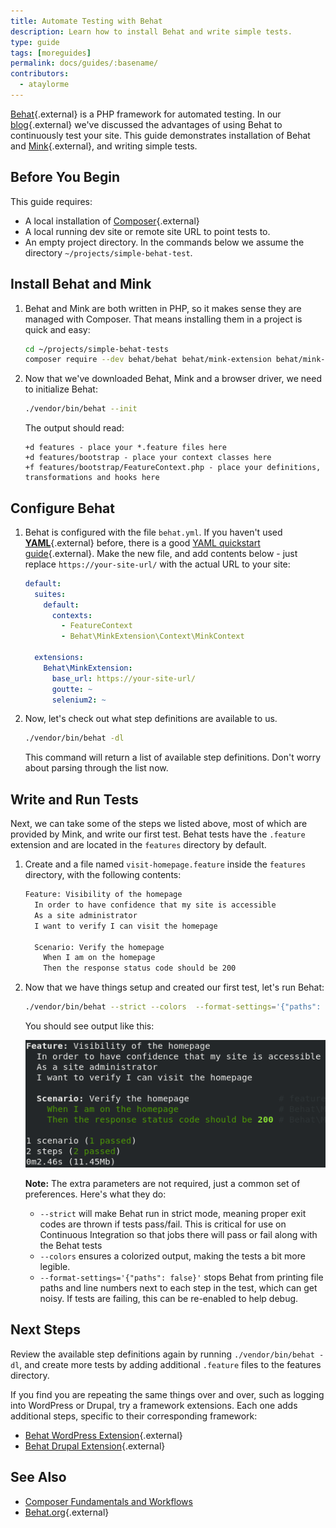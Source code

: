 ```yaml
---
title: Automate Testing with Behat
description: Learn how to install Behat and write simple tests.
type: guide
tags: [moreguides]
permalink: docs/guides/:basename/
contributors:
  - ataylorme
---
```


[Behat](https://behat.org){.external} is a PHP framework for automated testing. In our [blog](link-to-blog-post){.external} we've discussed the advantages of using Behat to continuously test your site. This guide demonstrates installation of Behat and [Mink](http://mink.behat.org/en/latest/){.external}, and writing simple tests.

## Before You Begin

This guide requires:

 - A local installation of [Composer](https://getcomposer.org/){.external}
 - A local running dev site or remote site URL to point tests to.
 - An empty project directory. In the commands below we assume the directory `~/projects/simple-behat-test`.

<!-- \% include("content/composer-updating.html")%\-->

## Install Behat and Mink

1. Behat and Mink are both written in PHP, so it makes sense they are managed with Composer. That means installing them in a project is quick and easy:

   ```bash
   cd ~/projects/simple-behat-tests
   composer require --dev behat/behat behat/mink-extension behat/mink-goutte-driver behat/mink-selenium2-driver
   ```

1. Now that we've downloaded Behat, Mink and a browser driver, we need to initialize Behat:

   ```bash
   ./vendor/bin/behat --init
   ```

   The output should read:
   ```nohighlight
   +d features - place your *.feature files here
   +d features/bootstrap - place your context classes here
   +f features/bootstrap/FeatureContext.php - place your definitions, transformations and hooks here
   ```


## Configure Behat

1. Behat is configured with the file `behat.yml`. If you haven't used [**YAML**](https://yaml.org/){.external} before, there is a good [YAML quickstart guide](https://yaml.org/start.html){.external}. Make the new file, and add contents below - just replace `https://your-site-url/` with the actual URL to your site:

   ```yml
   default:
     suites:
       default:
         contexts:
           - FeatureContext
           - Behat\MinkExtension\Context\MinkContext
   
     extensions:
       Behat\MinkExtension:
         base_url: https://your-site-url/
         goutte: ~
         selenium2: ~
   ```

1. Now, let's check out what step definitions are available to us. 

   ```bash
   ./vendor/bin/behat -dl
   ```

   This command will return a list of available step definitions. Don't worry about parsing through the list now.

## Write and Run Tests

Next, we can take some of the steps we listed above, most of which are provided by Mink, and write our first test. Behat tests have the `.feature` extension and are located in the `features` directory by default.

1. Create and a file named `visit-homepage.feature` inside the `features` directory, with the following contents:

   ```bash
   Feature: Visibility of the homepage
     In order to have confidence that my site is accessible
     As a site administrator
     I want to verify I can visit the homepage
   
     Scenario: Verify the homepage
       When I am on the homepage
       Then the response status code should be 200
   ```

1. Now that we have things setup and created our first test, let's run Behat:

   ```bash
   ./vendor/bin/behat --strict --colors  --format-settings='{"paths": false}'. 
   ```

   You should see output like this:

   ![Behat test results](/source/docs/assets/images/guides/behat-output.png)

   **Note:** The extra parameters are not required, just a common set of preferences. Here's what they do:

    - `--strict` will make Behat run in strict mode, meaning proper exit codes are thrown if tests pass/fail. This is critical for use on Continuous Integration so that jobs there will pass or fail along with the Behat tests
    - `--colors` ensures a colorized output, making the tests a bit more legible.
    - `--format-settings='{"paths": false}'` stops Behat from printing file paths and line numbers next to each step in the test, which can get noisy.  If tests are failing, this can be re-enabled to help debug.


## Next Steps

Review the available step definitions again by running `./vendor/bin/behat -dl`, and create more tests by adding additional `.feature` files to the features directory.

If you find you are repeating the same things over and over, such as logging into WordPress or Drupal, try a framework extensions. Each one adds additional steps, specific to their corresponding framework:

 - [Behat WordPress Extension](https://wordhat.info/){.external}
 - [Behat Drupal Extension](https://www.drupal.org/project/drupalextension){.external}

## See Also

 - [Composer Fundamentals and Workflows](/docs/composer/)  
 - [Behat.org](http://behat.org){.external}
